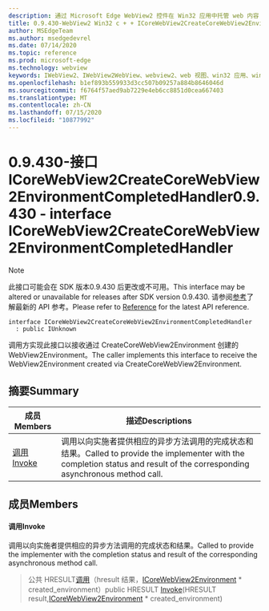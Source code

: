 ```yaml
---
description: 通过 Microsoft Edge WebView2 控件在 Win32 应用中托管 web 内容
title: 0.9.430-WebView2 Win32 c + + ICoreWebView2CreateCoreWebView2EnvironmentCompletedHandler
author: MSEdgeTeam
ms.author: msedgedevrel
ms.date: 07/14/2020
ms.topic: reference
ms.prod: microsoft-edge
ms.technology: webview
keywords: IWebView2、IWebView2WebView、webview2、web 视图、win32 应用、win32、edge、ICoreWebView2、ICoreWebView2Host、浏览器控件、边缘 html
ms.openlocfilehash: b1ef893b559933d3cc507b09257a884b8646046d
ms.sourcegitcommit: f6764f57aed9ab7229e4eb6cc8851d0cea667403
ms.translationtype: MT
ms.contentlocale: zh-CN
ms.lasthandoff: 07/15/2020
ms.locfileid: "10877992"
---
```

# <span data-ttu-id="6f2f8-104">0.9.430-接口 ICoreWebView2CreateCoreWebView2EnvironmentCompletedHandler</span><span class="sxs-lookup"><span data-stu-id="6f2f8-104">0.9.430 - interface ICoreWebView2CreateCoreWebView2EnvironmentCompletedHandler</span></span> 

> [!NOTE]
> <span data-ttu-id="6f2f8-105">此接口可能会在 SDK 版本0.9.430 后更改或不可用。</span><span class="sxs-lookup"><span data-stu-id="6f2f8-105">This interface may be altered or unavailable for releases after SDK version 0.9.430.</span></span> <span data-ttu-id="6f2f8-106">请参阅[参考](../../../webview2-api-reference.md)了解最新的 API 参考。</span><span class="sxs-lookup"><span data-stu-id="6f2f8-106">Please refer to [Reference](../../../webview2-api-reference.md) for the latest API reference.</span></span>

```
interface ICoreWebView2CreateCoreWebView2EnvironmentCompletedHandler
  : public IUnknown
```

<span data-ttu-id="6f2f8-107">调用方实现此接口以接收通过 CreateCoreWebView2Environment 创建的 WebView2Environment。</span><span class="sxs-lookup"><span data-stu-id="6f2f8-107">The caller implements this interface to receive the WebView2Environment created via CreateCoreWebView2Environment.</span></span>

## <span data-ttu-id="6f2f8-108">摘要</span><span class="sxs-lookup"><span data-stu-id="6f2f8-108">Summary</span></span>

 <span data-ttu-id="6f2f8-109">成员</span><span class="sxs-lookup"><span data-stu-id="6f2f8-109">Members</span></span>                        | <span data-ttu-id="6f2f8-110">描述</span><span class="sxs-lookup"><span data-stu-id="6f2f8-110">Descriptions</span></span>
--------------------------------|---------------------------------------------
[<span data-ttu-id="6f2f8-111">调用</span><span class="sxs-lookup"><span data-stu-id="6f2f8-111">Invoke</span></span>](#invoke) | <span data-ttu-id="6f2f8-112">调用以向实施者提供相应的异步方法调用的完成状态和结果。</span><span class="sxs-lookup"><span data-stu-id="6f2f8-112">Called to provide the implementer with the completion status and result of the corresponding asynchronous method call.</span></span>

## <span data-ttu-id="6f2f8-113">成员</span><span class="sxs-lookup"><span data-stu-id="6f2f8-113">Members</span></span>

#### <span data-ttu-id="6f2f8-114">调用</span><span class="sxs-lookup"><span data-stu-id="6f2f8-114">Invoke</span></span> 

<span data-ttu-id="6f2f8-115">调用以向实施者提供相应的异步方法调用的完成状态和结果。</span><span class="sxs-lookup"><span data-stu-id="6f2f8-115">Called to provide the implementer with the completion status and result of the corresponding asynchronous method call.</span></span>

> <span data-ttu-id="6f2f8-116">公共 HRESULT[调用](#invoke)（hresult 结果，[ICoreWebView2Environment](ICoreWebView2Environment.md) \* created_environment）</span><span class="sxs-lookup"><span data-stu-id="6f2f8-116">public HRESULT [Invoke](#invoke)(HRESULT result,[ICoreWebView2Environment](ICoreWebView2Environment.md) \* created_environment)</span></span>

